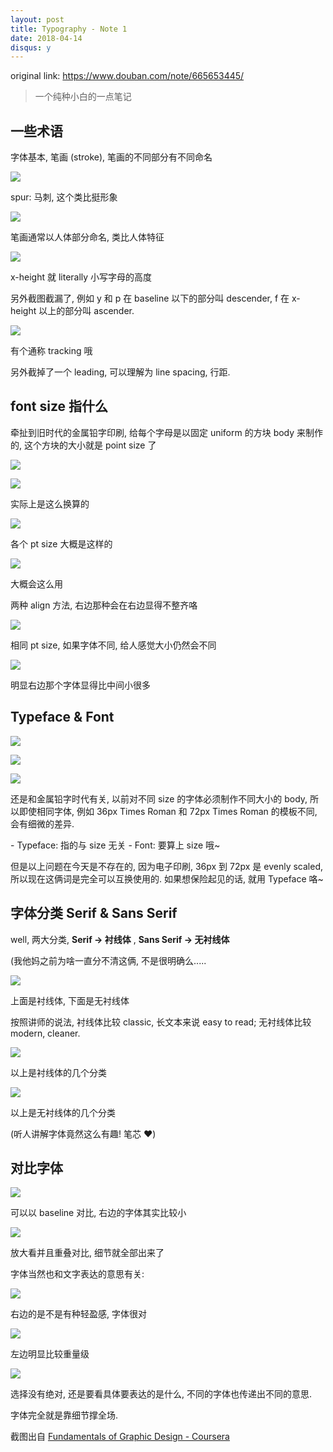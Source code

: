```yaml
---
layout: post
title: Typography - Note 1
date: 2018-04-14
disqus: y
---
```


original link: https://www.douban.com/note/665653445/

> 一个纯种小白的一点笔记

## 一些术语

字体基本, 笔画 (stroke), 笔画的不同部分有不同命名

![](/assets/images/Typography---Note-1/p49864709.jpg)

spur: 马刺, 这个类比挺形象

![](/assets/images/Typography---Note-1/p49864711.jpg)

笔画通常以人体部分命名, 类比人体特征

![](/assets/images/Typography---Note-1/p49864713.jpg)

x-height 就 literally 小写字母的高度

另外截图截漏了, 例如 y 和 p 在 baseline 以下的部分叫 descender, f 在 x-height 以上的部分叫 ascender.

![](/assets/images/Typography---Note-1/p49864712.jpg)

有个通称 tracking 哦

另外截掉了一个 leading, 可以理解为 line spacing, 行距.

## font size 指什么

牵扯到旧时代的金属铅字印刷, 给每个字母是以固定 uniform 的方块 body 来制作的, 这个方块的大小就是 point size 了

![](/assets/images/Typography---Note-1/p49864861.jpg)

![](/assets/images/Typography---Note-1/p49864862.jpg)

实际上是这么换算的

![](/assets/images/Typography---Note-1/p49864864.jpg)

各个 pt size 大概是这样的

![](/assets/images/Typography---Note-1/p49864863.jpg)

大概会这么用

两种 align 方法, 右边那种会在右边显得不整齐咯

![](/assets/images/Typography---Note-1/p49864947.jpg)

相同 pt size, 如果字体不同, 给人感觉大小仍然会不同

![](/assets/images/Typography---Note-1/p49864948.jpg)

明显右边那个字体显得比中间小很多

## Typeface & Font

![](/assets/images/Typography---Note-1/p49864998.jpg)

![](/assets/images/Typography---Note-1/p49864999.jpg)

![](/assets/images/Typography---Note-1/p49865000.jpg)

还是和金属铅字时代有关, 以前对不同 size 的字体必须制作不同大小的 body, 所以即使相同字体, 例如 36px Times Roman 和 72px Times Roman 的模板不同, 会有细微的差异.

\- Typeface: 指的与 size 无关 - Font: 要算上 size 哦~

但是以上问题在今天是不存在的, 因为电子印刷, 36px 到 72px 是 evenly scaled, 所以现在这俩词是完全可以互换使用的. 如果想保险起见的话, 就用 Typeface 咯~

## 字体分类 Serif & Sans Serif

well, 两大分类, **Serif -> 衬线体** , **Sans Serif -> 无衬线体** 

(我他妈之前为啥一直分不清这俩, 不是很明确么.....

![](/assets/images/Typography---Note-1/p49865141.jpg)

上面是衬线体, 下面是无衬线体

按照讲师的说法, 衬线体比较 classic, 长文本来说 easy to read; 无衬线体比较 modern, cleaner.

![](/assets/images/Typography---Note-1/p49865178.jpg)

以上是衬线体的几个分类

![](/assets/images/Typography---Note-1/p49865177.jpg)

以上是无衬线体的几个分类

(听人讲解字体竟然这么有趣! 笔芯 ❤️)

## 对比字体

![](/assets/images/Typography---Note-1/p49865231.jpg)

可以以 baseline 对比, 右边的字体其实比较小

![](/assets/images/Typography---Note-1/p49865232.jpg)

放大看并且重叠对比, 细节就全部出来了

字体当然也和文字表达的意思有关:

![](/assets/images/Typography---Note-1/p49865233.jpg)

右边的是不是有种轻盈感, 字体很对

![](/assets/images/Typography---Note-1/p49865234.jpg)

左边明显比较重量级

![](/assets/images/Typography---Note-1/p49865235.jpg)

选择没有绝对, 还是要看具体要表达的是什么, 不同的字体也传递出不同的意思.

字体完全就是靠细节撑全场.

截图出自 [Fundamentals of Graphic Design - Coursera](https://www.coursera.org/learn/fundamentals-of-graphic-design)